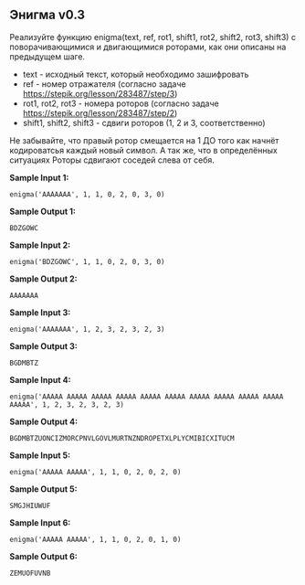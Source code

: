 ## Энигма v0.3

Реализуйте функцию enigma(text, ref, rot1, shift1, rot2, shift2, rot3, shift3) с поворачивающимися и двигающимися роторами, как они описаны на предыдущем шаге.

-    text - исходный текст, который необходимо зашифровать
-    ref - номер отражателя (согласно задаче https://stepik.org/lesson/283487/step/3)
-    rot1, rot2, rot3 - номера роторов (согласно задаче https://stepik.org/lesson/283487/step/2)
-    shift1, shift2, shift3 - сдвиги роторов (1, 2 и 3, соответственно)

Не забывайте, что правый ротор смещается на 1 ДО того как начнёт кодироватсья каждый новый символ. А так же, что в определённых ситуациях Роторы сдвигают соседей слева от себя.

**Sample Input 1:**

```commandline
enigma('AAAAAAA', 1, 1, 0, 2, 0, 3, 0)
```

**Sample Output 1:**

```commandline
BDZGOWC
```

**Sample Input 2:**

```commandline
enigma('BDZGOWC', 1, 1, 0, 2, 0, 3, 0)
```

**Sample Output 2:**

```commandline
AAAAAAA
```

**Sample Input 3:**

```commandline
enigma('AAAAAAA', 1, 2, 3, 2, 3, 2, 3)
```

**Sample Output 3:**

```commandline
BGDMBTZ
```

**Sample Input 4:**

```commandline
enigma('AAAAA AAAAA AAAAA AAAAA AAAAA AAAAA AAAAA AAAAA AAAAA AAAAA AAAAA', 1, 2, 3, 2, 3, 2, 3)
```

**Sample Output 4:**

```commandline
BGDMBTZUONCIZMORCPNVLGOVLMURTNZNDROPETXLPLYCMIBICXITUCM
```

**Sample Input 5:**

```commandline
enigma('AAAAA AAAAA', 1, 1, 0, 2, 0, 2, 0)
```

**Sample Output 5:**

```commandline
SMGJHIUWUF
```

**Sample Input 6:**

```commandline
enigma('AAAAA AAAAA', 1, 1, 0, 2, 0, 1, 0)
```

**Sample Output 6:**

```commandline
ZEMUOFUVNB
```
